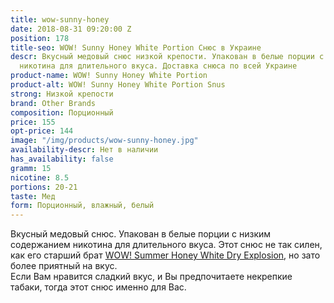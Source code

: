 ```yaml
---
title: wow-sunny-honey
date: 2018-08-31 09:20:00 Z
position: 178
title-seo: WOW! Sunny Honey White Portion Снюс в Украине
descr: Вкусный медовый снюс низкой крепости. Упакован в белые порции с низким содержанием
  никотина для длительного вкуса. Доставка снюса по всей Украине
product-name: WOW! Sunny Honey White Portion
product-alt: WOW! Sunny Honey White Portion Snus
strong: Низкой крепости
brand: Other Brands
composition: Порционный
price: 155
opt-price: 144
image: "/img/products/wow-sunny-honey.jpg"
availability-descr: Нет в наличии
has_availability: false
gramm: 15
nicotine: 8.5
portions: 20-21
taste: Мед
form: Порционный, влажный, белый
---
```


Вкусный медовый снюс. Упакован в белые порции с низким содержанием никотина для длительного вкуса. Этот снюс не так силен, как его старший брат [WOW! Summer Honey White Dry Explosion](/wow-summer-honey-white-dry-explosion), но зато более приятный на вкус.<br>
Если Вам нравится сладкий вкус, и Вы предпочитаете некрепкие табаки, тогда этот снюс именно для Вас.